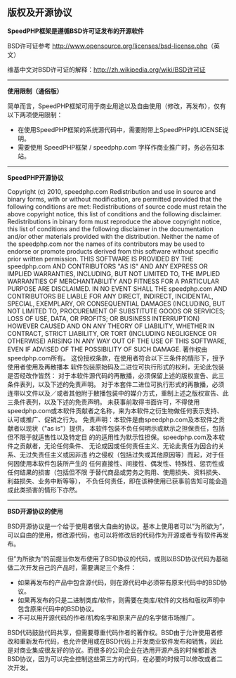 ## 版权及开源协议

**SpeedPHP框架是遵循BSD许可证发布的开源软件**

BSD许可证参考 <http://www.opensource.org/licenses/bsd-license.php>（英文）

维基中文对BSD许可证的解释：<http://zh.wikipedia.org/wiki/BSD许可证>

- - -

**使用限制（通俗版）**

简单而言，SpeedPHP框架可用于商业用途以及自由使用（修改，再发布），仅有以下两项使用限制：

- 在使用SpeedPHP框架的系统源代码中，需要附带上SpeedPHP的LICENSE说明。
- 需要使用 SpeedPHP框架 / speedphp.com 字样作商业推广时，务必告知本站。

- - -

**SpeedPHP开源协议**

Copyright (c) 2010, speedphp.com
Redistribution and use in source and binary forms, with or without
modification, are permitted provided that the following conditions are met:
Redistributions of source code must retain the above copyright notice, this list of conditions and the following disclaimer.
Redistributions in binary form must reproduce the above copyright notice, this list of conditions and the following disclaimer in the documentation and/or other materials provided with the distribution.
Neither the name of the speedphp.com nor the names of its contributors may be used to endorse or promote products derived from this software without specific prior written permission.
THIS SOFTWARE IS PROVIDED BY THE speedphp.com AND CONTRIBUTORS "AS IS" AND ANY
EXPRESS OR IMPLIED WARRANTIES, INCLUDING, BUT NOT LIMITED TO, THE IMPLIED
WARRANTIES OF MERCHANTABILITY AND FITNESS FOR A PARTICULAR PURPOSE ARE
DISCLAIMED. IN NO EVENT SHALL THE speedphp.com AND CONTRIBUTORS BE LIABLE FOR ANY
DIRECT, INDIRECT, INCIDENTAL, SPECIAL, EXEMPLARY, OR CONSEQUENTIAL DAMAGES
(INCLUDING, BUT NOT LIMITED TO, PROCUREMENT OF SUBSTITUTE GOODS OR SERVICES;
LOSS OF USE, DATA, OR PROFITS; OR BUSINESS INTERRUPTION) HOWEVER CAUSED AND
ON ANY THEORY OF LIABILITY, WHETHER IN CONTRACT, STRICT LIABILITY, OR TORT
(INCLUDING NEGLIGENCE OR OTHERWISE) ARISING IN ANY WAY OUT OF THE USE OF THIS
SOFTWARE, EVEN IF ADVISED OF THE POSSIBILITY OF SUCH DAMAGE.
著作权由speedphp.com所有。
这份授权条款，在使用者符合以下三条件的情形下，授予使用者使用及再散播本
软件包装原始码及二进位可执行形式的权利，无论此包装是否经改作皆然：
对于本软件源代码的再散播，必须保留上述的版权宣告、此三条件表列，以及下述的免责声明。
对于本套件二进位可执行形式的再散播，必须连带以文件以及／或者其他附于散播包装中的媒介方式，重制上述之版权宣告、此三条件表列，以及下述的免责声明。
未获事前取得书面许可，不得使用speedphp.com或本软件贡献者之名称，来为本软件之衍生物做任何表示支持、认可或推广、促销之行为。
免责声明：本软件是由speedphp.com及本软件之贡献者以现状（"as is"）提供，
本软件包装不负任何明示或默示之担保责任，包括但不限于就适售性以及特定目
的的适用性为默示性担保。speedphp.com及本软件之贡献者，无论任何条件、
无论成因或任何责任主义、无论此责任为因合约关系、无过失责任主义或因非违
约之侵权（包括过失或其他原因等）而起，对于任何因使用本软件包装所产生的
任何直接性、间接性、偶发性、特殊性、惩罚性或任何结果的损害（包括但不限
于替代商品或劳务之购用、使用损失、资料损失、利益损失、业务中断等等），
不负任何责任，即在该种使用已获事前告知可能会造成此类损害的情形下亦然。

- - -

**BSD开源协议的使用**

BSD开源协议是一个给于使用者很大自由的协议。基本上使用者可以”为所欲为”，可以自由的使用，修改源代码，也可以将修改后的代码作为开源或者专有软件再发布。

但”为所欲为”的前提当你发布使用了BSD协议的代码，或则以BSD协议代码为基础做二次开发自己的产品时，需要满足三个条件：

- 如果再发布的产品中包含源代码，则在源代码中必须带有原来代码中的BSD协议。
- 如果再发布的只是二进制类库/软件，则需要在类库/软件的文档和版权声明中包含原来代码中的BSD协议。
- 不可以用开源代码的作者/机构名字和原来产品的名字做市场推广。

BSD代码鼓励代码共享，但需要尊重代码作者的著作权。BSD由于允许使用者修改和重新发布代码，也允许使用或在BSD代码上开发商业软件发布和销售，因此是对商业集成很友好的协议。而很多的公司企业在选用开源产品的时候都首选BSD协议，因为可以完全控制这些第三方的代码，在必要的时候可以修改或者二次开发。